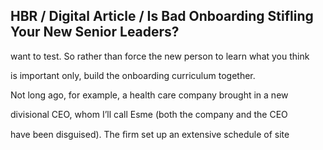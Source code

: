 ## HBR / Digital Article / Is Bad Onboarding Stifling Your New Senior Leaders?

want to test. So rather than force the new person to learn what you think

is important only, build the onboarding curriculum together.

Not long ago, for example, a health care company brought in a new

divisional CEO, whom I’ll call Esme (both the company and the CEO

have been disguised). The ﬁrm set up an extensive schedule of site